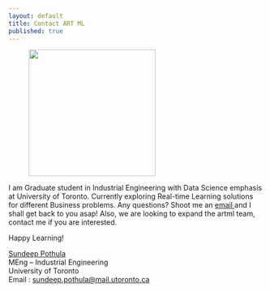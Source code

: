 ```yaml
---
layout: default
title: Contact ART ML
published: true
---
```



<figure>
	<img src="{{ '/assets/img/Dp.png' | prepend: site.baseurl }}" alt="" width="250"/> 
</figure>    

I am Graduate student in Industrial Engineering with Data Science emphasis at University of Toronto. Currently exploring Real-time Learning solutions for different Business problems. Any questions? Shoot me an <a href="mailto:sundeeppothula@gmail.com"> email </a> and I shall get back to you asap! Also, we are looking to expand the artml team, contact me if you are interested. <br/>

Happy Learning! <br/>

<a href="https://www.linkedin.com/in/sundeeppothula/">Sundeep Pothula</a> <br/>
MEng – Industrial Engineering <br/>
University of Toronto <br/>
Email : sundeep.pothula@mail.utoronto.ca


    


